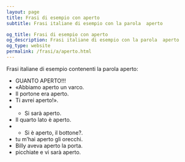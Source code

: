 ```yaml
---
layout: page
title: Frasi di esempio con aperto 
subtitle: Frasi italiane di esempio con la parola  aperto

og_title: Frasi di esempio con aperto 
og_description: Frasi italiane di esempio con la parola  aperto
og_type: website
permalink: /frasi/a/aperto.html
---
```


Frasi italiane di esempio contenenti la parola aperto:


- GUANTO APERTO!!!
- «Abbiamo aperto un varco.
- Il portone era aperto.
- Ti avrei aperto!».
- - Si sarà aperto.
- Il quarto lato è aperto.
- - Si è aperto, il bottone?.
- tu m’hai aperto gli orecchi.
- Billy aveva aperto la porta.
- picchiate e vi sarà aperto.
